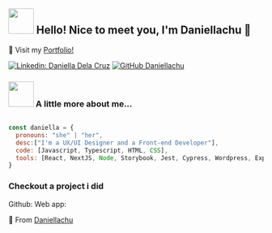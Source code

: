 <h2> <img src="https://giffiles.alphacoders.com/163/163328.gif" width="50"> Hello! Nice to meet you, I'm Daniellachu 🍥</h2>

<p> 💌 Visit my 
    <a href="https://daniellachu-portfolio.vercel.app/"> Portfolio! </a> 
</p>

[![Linkedin: Daniella Dela Cruz](https://img.shields.io/badge/-daniellachu-blue?style=flat-square&logo=Linkedin&logoColor=white&link=https://www.linkedin.com/in/daniellachu/)](https://www.linkedin.com/in/daniellachu)
[![GitHub Daniellachu](https://img.shields.io/github/followers/daniellachu?label=follow&style=social)](https://github.com/Daniellachu)

### <img src="https://media.giphy.com/media/mGcNjsfWAjY5AEZNw6/giphy.gif" width="50"> A little more about me...  

```javascript

const daniella = {
  pronouns: "she" | "her",
  desc:["I'm a UX/UI Designer and a Front-end Developer"],
  code: [Javascript, Typescript, HTML, CSS],
  tools: [React, NextJS, Node, Storybook, Jest, Cypress, Wordpress, Expo, Android Studio],
}
```

<h3>Checkout a project i did </h3>

Github: <a href="https://github.com/Daniellachu/Under-the-Waves"></a> 
Web app: <a href="https://under-the-waves.vercel.app/"></a> 

🍡 From [Daniellachu](https://github.com/Daniellachu)
